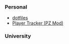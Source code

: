 ### Personal
- [dotfiles](https://github.com/alfrh02/dotfiles)
- [Player Tracker (PZ Mod)](https://github.com/alfrh02/pz-player-tracker)

### University
